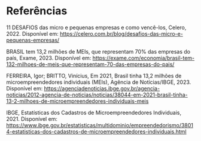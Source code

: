 # Referências

11 DESAFIOS das micro e pequenas empresas e como vencê-los, Celero, 2022. Disponível em: https://celero.com.br/blog/desafios-das-micro-e-pequenas-empresas/

BRASIL tem 13,2 milhões de MEIs, que representam 70% das empresas do país, Exame, 2023. Disponível em: https://exame.com/economia/brasil-tem-132-milhoes-de-meis-que-representam-70-das-empresas-do-pais/

FERREIRA, Igor; BRITTO, Vinícius, Em 2021, Brasil tinha 13,2 milhões de microempreendedores individuais (MEIs), Agência de Notícias/IBGE, 2023. Disponível em: https://agenciadenoticias.ibge.gov.br/agencia-noticias/2012-agencia-de-noticias/noticias/38044-em-2021-brasil-tinha-13-2-milhoes-de-microempreendedores-individuais-meis

IBGE, Estatísticas dos Cadastros de Microempreendedores Individuais, 2021. Disponível em: https://www.ibge.gov.br/estatisticas/multidominio/empreendedorismo/38014-estatisticas-dos-cadastros-de-microempreendedores-individuais.html
